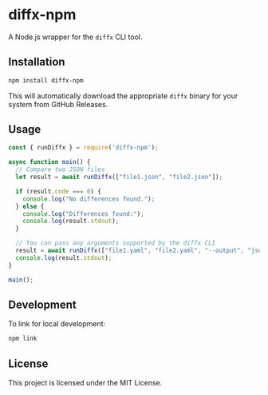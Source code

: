 # diffx-npm

A Node.js wrapper for the `diffx` CLI tool.

## Installation

```bash
npm install diffx-npm
```

This will automatically download the appropriate `diffx` binary for your system from GitHub Releases.

## Usage

```javascript
const { runDiffx } = require('diffx-npm');

async function main() {
  // Compare two JSON files
  let result = await runDiffx(["file1.json", "file2.json"]);

  if (result.code === 0) {
    console.log("No differences found.");
  } else {
    console.log("Differences found:");
    console.log(result.stdout);
  }

  // You can pass any arguments supported by the diffx CLI
  result = await runDiffx(["file1.yaml", "file2.yaml", "--output", "json"]);
  console.log(result.stdout);
}

main();
```

## Development

To link for local development:

```bash
npm link
```

## License

This project is licensed under the MIT License.
